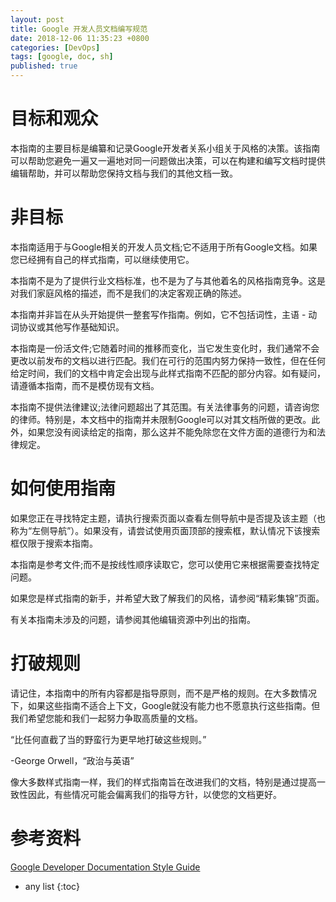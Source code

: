 ```yaml
---
layout: post
title: Google 开发人员文档编写规范
date: 2018-12-06 11:35:23 +0800
categories: [DevOps]
tags: [google, doc, sh]
published: true
---
```


# 目标和观众

本指南的主要目标是编纂和记录Google开发者关系小组关于风格的决策。该指南可以帮助您避免一遍又一遍地对同一问题做出决策，可以在构建和编写文档时提供编辑帮助，并可以帮助您保持文档与我们的其他文档一致。

# 非目标

本指南适用于与Google相关的开发人员文档;它不适用于所有Google文档。如果您已经拥有自己的样式指南，可以继续使用它。

本指南不是为了提供行业文档标准，也不是为了与其他着名的风格指南竞争。这是对我们家庭风格的描述，而不是我们的决定客观正确的陈述。

本指南并非旨在从头开始提供一整套写作指南。例如，它不包括词性，主语 - 动词协议或其他写作基础知识。

本指南是一份活文件;它随着时间的推移而变化，当它发生变化时，我们通常不会更改以前发布的文档以进行匹配。我们在可行的范围内努力保持一致性，但在任何给定时间，我们的文档中肯定会出现与此样式指南不匹配的部分内容。如有疑问，请遵循本指南，而不是模仿现有文档。

本指南不提供法律建议;法律问题超出了其范围。有关法律事务的问题，请咨询您的律师。特别是，本文档中的指南并未限制Google可以对其文档所做的更改。此外，如果您没有阅读给定的指南，那么这并不能免除您在文件方面的道德行为和法律规定。

# 如何使用指南

如果您正在寻找特定主题，请执行搜索页面以查看左侧导航中是否提及该主题（也称为“左侧导航”）。如果没有，请尝试使用页面顶部的搜索框，默认情况下该搜索框仅限于搜索本指南。

本指南是参考文件;而不是按线性顺序读取它，您可以使用它来根据需要查找特定问题。

如果您是样式指南的新手，并希望大致了解我们的风格，请参阅“精彩集锦”页面。

有关本指南未涉及的问题，请参阅其他编辑资源中列出的指南。

# 打破规则

请记住，本指南中的所有内容都是指导原则，而不是严格的规则。在大多数情况下，如果这些指南不适合上下文，Google就没有能力也不愿意执行这些指南。但我们希望您能和我们一起努力争取高质量的文档。

“比任何直截了当的野蛮行为更早地打破这些规则。”

-George Orwell，“政治与英语”

像大多数样式指南一样，我们的样式指南旨在改进我们的文档，特别是通过提高一致性因此，有些情况可能会偏离我们的指导方针，以使您的文档更好。

# 参考资料

[Google Developer Documentation Style Guide](https://developers.google.com/style/)

* any list
{:toc}